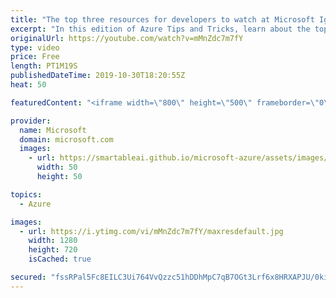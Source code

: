 ```yaml
---
title: "The top three resources for developers to watch at Microsoft Ignite 2019​ | Azure Tips and Tricks"
excerpt: "In this edition of Azure Tips and Tricks, learn about the top three resources every Azure developer should explore while watching Microsoft Ignite 2019 online​.    To watch application development sessions including the keynote session and behind the scenes interviews on Tuesday, Nov 5th 2019 visit:"
originalUrl: https://youtube.com/watch?v=mMnZdc7m7fY
type: video
price: Free
length: PT1M19S
publishedDateTime: 2019-10-30T18:20:55Z
heat: 50

featuredContent: "<iframe width=\"800\" height=\"500\" frameborder=\"0\" src=\"https://www.youtube.com/embed/mMnZdc7m7fY\" allow=\"accelerometer; autoplay; encrypted-media; gyroscope; picture-in-picture\" allowfullscreen></iframe>"

provider:
  name: Microsoft
  domain: microsoft.com
  images:
    - url: https://smartableai.github.io/microsoft-azure/assets/images/organizations/microsoft.com-50x50.jpg
      width: 50
      height: 50

topics:
  - Azure

images:
  - url: https://i.ytimg.com/vi/mMnZdc7m7fY/maxresdefault.jpg
    width: 1280
    height: 720
    isCached: true

secured: "fssRPal5Fc8EILC3Ui764VvQzzc51hDDhMpC7qB7OGt3Lrf6x8HRXAPJU/0kiq41dZBZesCiUf/Wmc2BkqgiPsHQY0csb4mvL6o3n3WaktaN4sQlmke92dUdRGBb47qw94mF4jpn/jiEHP+aEq3obYg/3lWRsESchsNZPuV89BEBfICrzQDgS8+yHSZ0jDjU7KFfZwkj8Y53eFe0CaUOg3I26GPM0+I5FLYBIGvovYunheBxVsIvXimTLhiEyNxoyiLQsbIC1201F7+At5TwtohDbaQvZNsQGZOeEwG8Sq/8rSb0IZHFUI4rpH89wMvw0k/yLMAk9NoLlQLvVdHGbWDs1uyLI85jZgfz7odxxvDCyhGHz1Wj5LXgY5HaKLL00K1ToW9S2S+wvzQZOdPnZEGVWKoS1yisJLwb9NpqQJM=;12WX3NxdDnYhTNZzLoGggA=="
---
```


